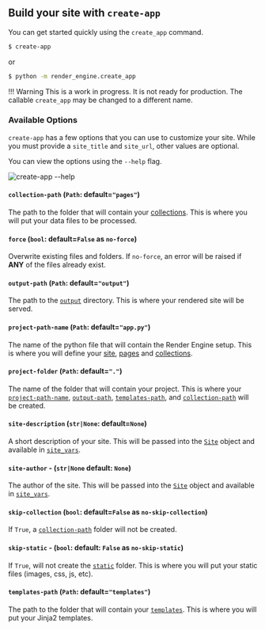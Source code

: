 ## Build your site with `create-app`

You can get started quickly using the `create_app` command.

```bash
$ create-app
```

or

```bash
$ python -m render_engine.create_app
```

!!! Warning
    This is a work in progress. It is not ready for production. The callable `create_app` may be changed to a different name.

### Available Options

`create-app` has a few options that you can use to customize your site. While you must provide a `site_title` and `site_url`, other values are optional.

You can view the options using the `--help` flag.

![create-app --help](../assets/create-app-help.png)

#### `collection-path` (`Path`: default=`"pages"`)

The path to the folder that will contain your [collections](../collection). This is where you will put your data files to be processed.

#### `force` (`bool`: default=`False` as `no-force`)

Overwrite existing files and folders. If `no-force`, an error will be raised if **ANY** of the files already exist.

#### `output-path` (`Path`: default=`"output"`)

The path to the [`output`](../../site#output_path) directory. This is where your rendered site will be served.

#### `project-path-name` (`Path`: default=`"app.py"`)

The name of the python file that will contain the Render Engine setup. This is where you will define your [site](../../site), [pages](../../page) and [collections](../../collection).

#### `project-folder` (`Path`: default=`"."`)

The name of the folder that will contain your project. This is where your [`project-path-name`](#project-path-name-path-defaultapppy), [`output-path`](#output-path-path-defaultoutput), [`templates-path`](#templates-path-path-defaulttemplates), and [`collection-path`](#collection-path-path-defaultpages) will be created.

#### `site-description` (`str|None`: default=`None`)

A short description of your site.  This will be passed into the [`Site`](../site.md) object and available in [`site_vars`](../site.md#site_vars).

#### `site-author` - (`str|None` default: `None`)

The author of the site.  This will be passed into the [`Site`](../site.md) object and available in [`site_vars`](../site.md#site_vars).

#### `skip-collection` (`bool`: default=`False` as `no-skip-collection`)

If `True`, a [`collection-path`](../collection#content_path) folder will not be created.

#### `skip-static` - (`bool`: default: `False` as `no-skip-static`)

If `True`, will not create the [`static`](../../site#static_path) folder. This is where you will put your static files (images, css, js, etc).

#### `templates-path` (`Path`: default=`"templates"`)

The path to the folder that will contain your [`templates`](../templates). This is where you will put your Jinja2 templates.
